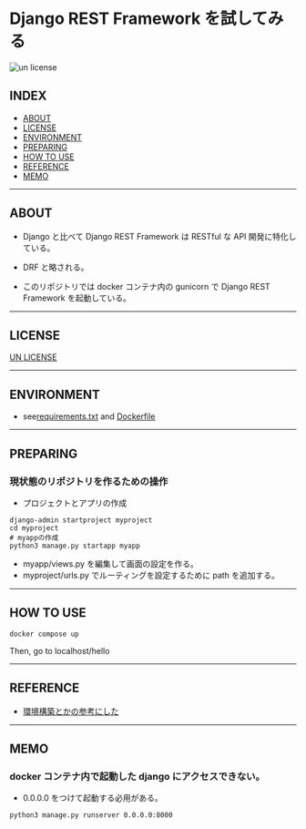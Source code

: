 # Django REST Framework を試してみる

![un license](https://img.shields.io/github/license/RyosukeDTomita/django-restframework-test)

## INDEX

- [ABOUT](#about)
- [LICENSE](#license)
- [ENVIRONMENT](#environment)
- [PREPARING](#preparing)
- [HOW TO USE](#how-to-use)
- [REFERENCE](#reference)
- [MEMO](#MEMO)

---

## ABOUT

- Django と比べて Django REST Framework は RESTful な API 開発に特化している。
- DRF と略される。

- このリポジトリでは docker コンテナ内の gunicorn で Django REST Framework を起動している。

---

## LICENSE

[UN LICENSE](./LICENSE)

---

## ENVIRONMENT

- see[requirements.txt](app/requirements.txt) and [Dockerfile](Dockerfile)

---

## PREPARING

### 現状態のリポジトリを作るための操作

- プロジェクトとアプリの作成

```shell
django-admin startproject myproject
cd myproject
# myappの作成
python3 manage.py startapp myapp
```

- myapp/views.py を編集して画面の設定を作る。
- myproject/urls.py でルーティングを設定するために path を追加する。

---

## HOW TO USE

```shell
docker compose up
```

Then, go to localhost/hello

---

## REFERENCE
- [環境構築とかの参考にした](https://qiita.com/kimihiro_n/items/86e0a9e619720e57ecd8)

---

## MEMO

### docker コンテナ内で起動した django にアクセスできない。

- 0.0.0.0 をつけて起動する必用がある。

```shell
python3 manage.py runserver 0.0.0.0:8000
```
